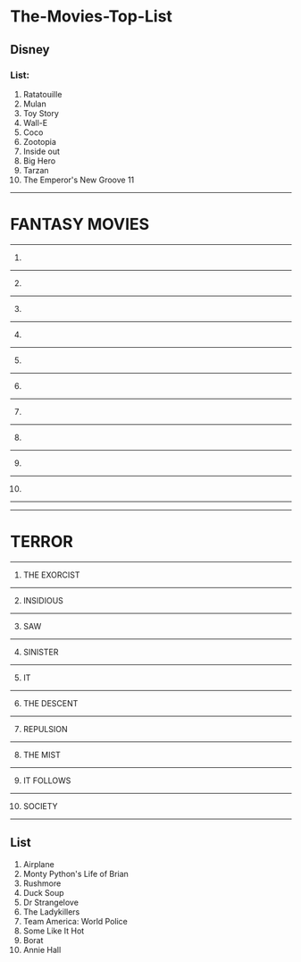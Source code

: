 # The-Movies-Top-List

## Disney

### List:
1. Ratatouille
2. Mulan
3. Toy Story
4. Wall-E
5. Coco
6.  Zootopia
7. Inside out
8. Big Hero 
9. Tarzan
10. The Emperor's New Groove 
11
---
# FANTASY MOVIES
---
1.
---
2.
---
3.
---
4.
---
5.
---
6.
---
7.
---
8.
---
9.
---
10.
---

---
# TERROR
---
1. THE EXORCIST
---
2. INSIDIOUS
---
3. SAW
---
4. SINISTER
---
5. IT
---
6. THE DESCENT
---
7. REPULSION
---
8. THE MIST
---
9. IT FOLLOWS
---
10. SOCIETY
---




## List

1. Airplane
2. Monty Python's Life of Brian
3. Rushmore
4. Duck Soup
5. Dr Strangelove
6. The Ladykillers
7. Team America: World Police
8. Some Like It Hot
9.  Borat
10. Annie Hall

